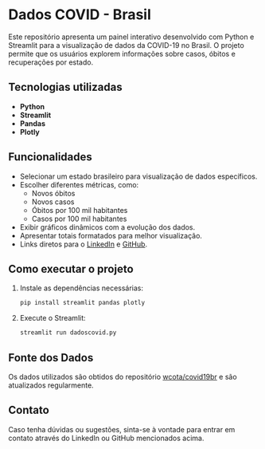 # Dados COVID - Brasil

Este repositório apresenta um painel interativo desenvolvido com Python e Streamlit para a visualização de dados da COVID-19 no Brasil. O projeto permite que os usuários explorem informações sobre casos, óbitos e recuperações por estado.

## Tecnologias utilizadas

- **Python**
- **Streamlit**
- **Pandas**
- **Plotly**

## Funcionalidades

- Selecionar um estado brasileiro para visualização de dados específicos.
- Escolher diferentes métricas, como:
  - Novos óbitos
  - Novos casos
  - Óbitos por 100 mil habitantes
  - Casos por 100 mil habitantes
- Exibir gráficos dinâmicos com a evolução dos dados.
- Apresentar totais formatados para melhor visualização.
- Links diretos para o [LinkedIn](https://www.linkedin.com/in/davidfernandopereira/) e [GitHub](https://github.com/David8Fernando).

## Como executar o projeto

1. Instale as dependências necessárias:
   ```bash
   pip install streamlit pandas plotly
   ```
2. Execute o Streamlit:
   ```bash
   streamlit run dadoscovid.py
   ```

## Fonte dos Dados

Os dados utilizados são obtidos do repositório [wcota/covid19br](https://github.com/wcota/covid19br) e são atualizados regularmente.

## Contato

Caso tenha dúvidas ou sugestões, sinta-se à vontade para entrar em contato através do LinkedIn ou GitHub mencionados acima.
